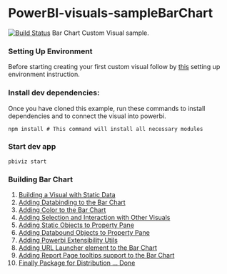 # PowerBI-visuals-sampleBarChart
[![Build Status](https://travis-ci.org/Microsoft/PowerBI-visuals-samplebarchart.svg?branch=master)](https://travis-ci.org/Microsoft/PowerBI-visuals-samplebarchart)
Bar Chart Custom Visual sample.


### Setting Up Environment

Before starting creating your first custom visual follow by [this](https://github.com/Microsoft/PowerBI-visuals/blob/master/Readme.md#setting-up-environment)
setting up environment instruction.


### Install dev dependencies:

Once you have cloned this example, run these commands to install dependencies and to connect the visual into powerbi.

```
npm install # This command will install all necessary modules
```

### Start dev app
```
pbiviz start
```

### Building Bar Chart
1.  [Building a Visual with Static Data](Tutorial/StaticVisual.md)
2.  [Adding Databinding to the Bar Chart](Tutorial/DataBinding.md)
3.  [Adding Color to the Bar Chart](Tutorial/ColorPalette.md)
4.  [Adding Selection and Interaction with Other Visuals](Tutorial/Selection.md)
5.  [Adding Static Objects to Property Pane](Tutorial/StaticObjects.md)
6.  [Adding Databound Objects to Property Pane](Tutorial/DataBoundObjects.md)
7.  [Adding Powerbi Extensibility Utils](Tutorial/ExtensibilityUtils.md)
8.  [Adding URL Launcher element to the Bar Chart](Tutorial/LaunchURL.md)
9.  [Adding Report Page tooltips support to the Bar Chart](Tutorial/ReportPageTooltips.md)
10. [Finally Package for Distribution ... Done](https://github.com/Microsoft/PowerBI-visuals/blob/master/tools/usage.md#packaging-your-visual-for-distribution)


